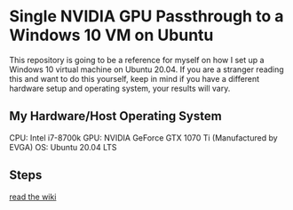 # Single NVIDIA GPU Passthrough to a Windows 10 VM on Ubuntu

This repository is going to be a reference for myself on how I set up a Windows 10 virtual machine on Ubuntu 20.04. 
If you are a stranger reading this and want to do this yourself, keep in mind if you have a different hardware setup and operating system, 
your results will vary.

## My Hardware/Host Operating System

CPU: Intel i7-8700k
GPU: NVIDIA GeForce GTX 1070 Ti (Manufactured by EVGA)
OS:  Ubuntu 20.04 LTS

## Steps

[read the wiki]()
